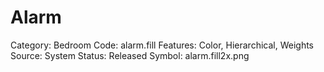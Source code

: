 # Alarm

Category: Bedroom
Code: alarm.fill
Features: Color, Hierarchical, Weights
Source: System
Status: Released
Symbol: alarm.fill2x.png